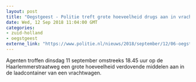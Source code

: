 ```yaml
---
layout: post
title: "Oegstgeest - Politie treft grote hoeveelheid drugs aan in vrachtwagen"
date: Wed, 12 Sep 2018 11:04:00 GMT
categories: 
- zuid-holland 
- oegstgeest 
externe_link: "https://www.politie.nl/nieuws/2018/september/12/06-oegstgeest-politie-treft-grote-hoeveelheid-drugs-aan-in-vrachtwagen.html"
---
```


Agenten troffen dinsdag 11 september omstreeks 18.45 uur op de Haarlemmerstraatweg een grote hoeveelheid verdovende middelen aan in de laadcontainer van een vrachtwagen.
